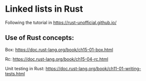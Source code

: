 # Linked lists in Rust

Following the tutorial in https://rust-unofficial.github.io/

## Use of Rust concepts:

Box<T>: https://doc.rust-lang.org/book/ch15-01-box.html

Rc<T>: https://doc.rust-lang.org/book/ch15-04-rc.html

Unit testing in Rust: https://doc.rust-lang.org/book/ch11-01-writing-tests.html